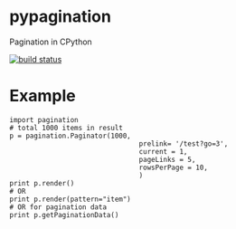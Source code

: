 pypagination
============

Pagination in CPython

[![build status](https://secure.travis-ci.org/vanng822/pypagination.png)](http://travis-ci.org/vanng822/pypagination)

# Example
	import pagination
	# total 1000 items in result
	p = pagination.Paginator(1000,
                                    prelink= '/test?go=3',
                                    current = 1,
                                    pageLinks = 5,
                                    rowsPerPage = 10,
                                    )
    print p.render()
    # OR
    print p.render(pattern="item")
    # OR for pagination data
    print p.getPaginationData()
